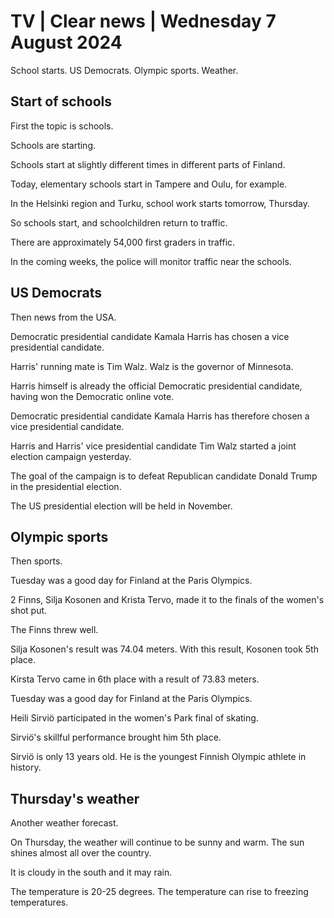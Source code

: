 # TV \| Clear news \| Wednesday 7 August 2024

School starts. US Democrats. Olympic sports. Weather.

## Start of schools

First the topic is schools.

Schools are starting.

Schools start at slightly different times in different parts of Finland.

Today, elementary schools start in Tampere and Oulu, for example.

In the Helsinki region and Turku, school work starts tomorrow, Thursday.

So schools start, and schoolchildren return to traffic.

There are approximately 54,000 first graders in traffic.

In the coming weeks, the police will monitor traffic near the schools.

## US Democrats

Then news from the USA.

Democratic presidential candidate Kamala Harris has chosen a vice presidential candidate.

Harris' running mate is Tim Walz. Walz is the governor of Minnesota.

Harris himself is already the official Democratic presidential candidate, having won the Democratic online vote.

Democratic presidential candidate Kamala Harris has therefore chosen a vice presidential candidate.

Harris and Harris' vice presidential candidate Tim Walz started a joint election campaign yesterday.

The goal of the campaign is to defeat Republican candidate Donald Trump in the presidential election.

The US presidential election will be held in November.

## Olympic sports

Then sports.

Tuesday was a good day for Finland at the Paris Olympics.

2 Finns, Silja Kosonen and Krista Tervo, made it to the finals of the women's shot put.

The Finns threw well.

Silja Kosonen's result was 74.04 meters. With this result, Kosonen took 5th place.

Kirsta Tervo came in 6th place with a result of 73.83 meters.

Tuesday was a good day for Finland at the Paris Olympics.

Heili Sirviö participated in the women's Park final of skating.

Sirviö's skillful performance brought him 5th place.

Sirviö is only 13 years old. He is the youngest Finnish Olympic athlete in history.

## Thursday's weather

Another weather forecast.

On Thursday, the weather will continue to be sunny and warm. The sun shines almost all over the country.

It is cloudy in the south and it may rain.

The temperature is 20-25 degrees. The temperature can rise to freezing temperatures.

